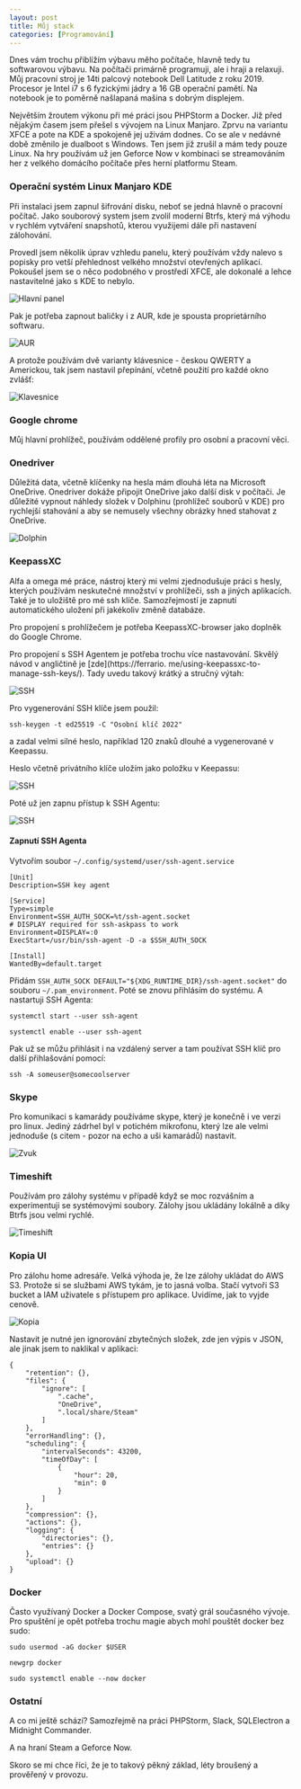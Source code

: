 ```yaml
---
layout: post
title: Můj stack
categories: [Programování]
---
```


Dnes vám trochu přiblížím výbavu měho počítače, hlavně tedy tu softwarovou výbavu. Na počítači primárně 
programuji, ale i 
hraji a relaxuji. Můj pracovní stroj je 14ti palcový notebook Dell Latitude z roku 2019. Procesor je Intel i7 s 6 
fyzickými jádry a 16 GB operační pamětí. Na notebook je to poměrně našlapaná mašina s dobrým displejem.

Největším žroutem výkonu při mé práci jsou PHPStorm a Docker. Již před nějakým časem jsem přešel s vývojem na Linux 
Manjaro. Zprvu na variantu XFCE a pote na KDE a spokojeně jej uživám dodnes. Co se ale v nedávné době změnilo je 
dualboot s Windows. Ten jsem již zrušil a mám tedy pouze Linux. Na hry používám už jen Geforce Now v kombinaci se 
streamováním her z velkého domácího počítače přes herní platformu Steam.

### Operační systém Linux Manjaro KDE

Při instalaci jsem zapnul šifrování disku, neboť se jedná hlavně o pracovní počítač. Jako souborový system jsem 
zvolil moderní Btrfs, který má výhodu v rychlém vytváření snapshotů, kterou využijemi dále při nastavení zálohování. 

Provedl jsem několik úprav vzhledu panelu, který používám vždy nalevo s popisky pro vetší přehlednost velkého 
množství otevřených aplikací. Pokoušel jsem se o něco podobného v prostředí XFCE, ale dokonalé a lehce 
nastavitelné jako s KDE to nebylo.

![Hlavní panel](/images/posts/2022-05-31-muj-stack/muj-stack-01.jpg)

Pak je potřeba zapnout baličky i z AUR, kde je spousta proprietárního softwaru.

![AUR](/images/posts/2022-05-31-muj-stack/muj-stack-02.jpg)

A protože používám dvě varianty klávesnice - českou QWERTY a Americkou, tak jsem nastavil přepínání, včetně použití pro 
každé okno zvlášť:

![Klavesnice](/images/posts/2022-05-31-muj-stack/muj-stack-07.jpg)

### Google chrome

Můj hlavní prohlížeč, používám oddělené profily pro osobní a pracovní věci.

### Onedriver

Důležitá data, včetně klíčenky na hesla mám dlouhá léta na Microsoft OneDrive. Onedriver dokáže připojit OneDrive 
jako další disk v počítači. Je důležité vypnout náhledy složek v Dolphinu (prohlížeč souborů v KDE) pro rychlejší 
stahování a aby se nemusely všechny obrázky hned stahovat z OneDrive.

![Dolphin](/images/posts/2022-05-31-muj-stack/muj-stack-03.jpg)

### KeepassXC

Alfa a omega mé práce, nástroj který mi velmi zjednodušuje práci s hesly, kterých používám neskutečné množství v 
prohlížeči, ssh a jiných aplikacích. Také je to uložiště pro mé ssh klíče. Samozřejmostí je zapnutí automatického 
uložení při jakékoliv změně databáze.

Pro propojení s prohlížečem je potřeba KeepassXC-browser jako doplněk do Google Chrome.

Pro propojení s SSH Agentem je potřeba trochu více nastavování. Skvělý návod v angličtině je [zde](https://ferrario.
me/using-keepassxc-to-manage-ssh-keys/). Tady uvedu takový krátký a stručný výtah:

![SSH](/images/posts/2022-05-31-muj-stack/muj-stack-08.jpg)

Pro vygenerování SSH klíče jsem použil:
```
ssh-keygen -t ed25519 -C "Osobní klíč 2022"
```

a zadal velmi silné heslo, například 120 znaků dlouhé a vygenerované v Keepassu.

Heslo včetně privátního klíče uložím jako položku v Keepassu:

![SSH](/images/posts/2022-05-31-muj-stack/muj-stack-09.jpg)

Poté už jen zapnu přístup k SSH Agentu:

![SSH](/images/posts/2022-05-31-muj-stack/muj-stack-10.jpg)

#### Zapnutí SSH Agenta

Vytvořím soubor `~/.config/systemd/user/ssh-agent.service`

```
[Unit]
Description=SSH key agent

[Service]
Type=simple
Environment=SSH_AUTH_SOCK=%t/ssh-agent.socket
# DISPLAY required for ssh-askpass to work
Environment=DISPLAY=:0
ExecStart=/usr/bin/ssh-agent -D -a $SSH_AUTH_SOCK

[Install]
WantedBy=default.target
```

Přidám `SSH_AUTH_SOCK DEFAULT="${XDG_RUNTIME_DIR}/ssh-agent.socket"` do souboru `~/.pam_environment`. Poté se znovu 
přihlásím do systému. A nastartuji SSH Agenta:

```
systemctl start --user ssh-agent

systemctl enable --user ssh-agent
```

Pak už se můžu přihlásit i na vzdálený server a tam používat SSH klíč pro další přihlašování pomocí:
```
ssh -A someuser@somecoolserver
```

### Skype

Pro komunikaci s kamarády používáme skype, který je konečně i ve verzi pro linux. Jediný zádrhel byl v potichém 
mikrofonu, který lze ale velmi jednoduše (s citem - pozor na echo a uši kamarádů) nastavit.

![Zvuk](/images/posts/2022-05-31-muj-stack/muj-stack-04.jpg)

### Timeshift

Používám pro zálohy systému v případě když se moc rozvášním a experimentuji se systémovými soubory. Zálohy jsou 
ukládány lokálně a díky Btrfs jsou velmi rychlé.

![Timeshift](/images/posts/2022-05-31-muj-stack/muj-stack-05.jpg)

### Kopia UI

Pro zálohu home adresáře. Velká výhoda je, že lze zálohy ukládat do AWS S3. Protože si se službami AWS tykám, je to 
jasná volba. Stačí vytvoři S3 bucket a IAM uživatele s přístupem pro aplikace. Uvidíme, jak to vyjde cenově.

![Kopia](/images/posts/2022-05-31-muj-stack/muj-stack-06.jpg)

Nastavit je nutné jen ignorování zbytečných složek, zde jen výpis v JSON, ale jinak jsem to naklikal v aplikaci:
```
{
    "retention": {},
    "files": {
        "ignore": [
            ".cache",
            "OneDrive",
            ".local/share/Steam"
        ]
    },
    "errorHandling": {},
    "scheduling": {
        "intervalSeconds": 43200,
        "timeOfDay": [
            {
                "hour": 20,
                "min": 0
            }
        ]
    },
    "compression": {},
    "actions": {},
    "logging": {
        "directories": {},
        "entries": {}
    },
    "upload": {}
}
```

### Docker

Často využívaný Docker a Docker Compose, svatý grál současného vývoje. Pro spuštění je opět potřeba trochu magie 
abych mohl pouštět docker bez sudo:

```
sudo usermod -aG docker $USER

newgrp docker

sudo systemctl enable --now docker
```

### Ostatní

A co mi ještě schází? Samozřejmě na práci PHPStorm, Slack, SQLElectron a Midnight Commander.

A na hraní Steam a Geforce Now.

Skoro se mi chce říci, že je to takový pěkný základ, léty broušený a prověřený v provozu.

